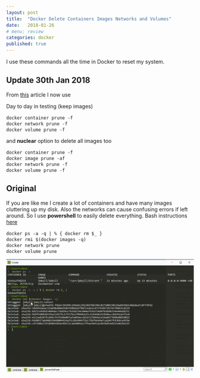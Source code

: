 ```yaml
---
layout: post
title:  "Docker Delete Containers Images Networks and Volumes"
date:   2018-01-26
# menu: review
categories: docker 
published: true 
---
```


I use these commands all the time in Docker to reset my system.

## Update 30th Jan 2018
From [this](https://stackoverflow.com/a/34616890/26086) article I now use 

Day to day in testing (keep images)
```
docker container prune -f 
docker network prune -f
docker volume prune -f

```
and **nuclear** option to delete all images too

```
docker container prune -f 
docker image prune -af
docker network prune -f
docker volume prune -f

```

## Original
If you are like me I create a lot of containers and have many images cluttering up my disk. Also the networks can cause confusing errors if left around. So I use **powershell** to easily delete everything. Bash instructions [here](https://www.elliotjreed.com/remove-all-docker-containers-volumes-networks-and-images/)

```
docker ps -a -q | % { docker rm $_ }
docker rmi $(docker images -q)
docker network prune
docker volume prune
```

![ps](/assets/2018-01-25-Docker/ps.png)


